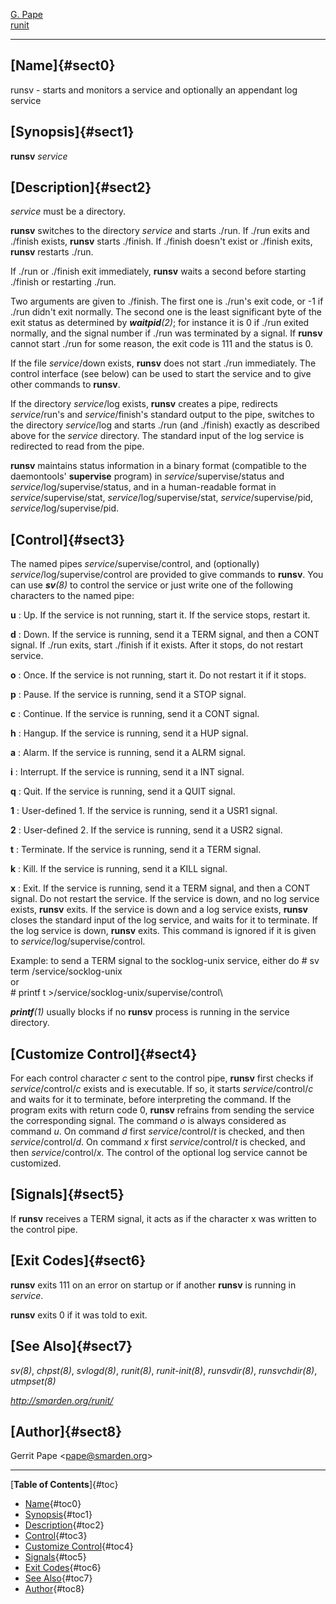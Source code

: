 [G. Pape](http://smarden.org/pape/)\
[runit](index.html)

--------------------------------------------------------------------------------

## [Name]{#sect0}

runsv - starts and monitors a service and optionally an appendant log service

## [Synopsis]{#sect1}

**runsv** *service*

## [Description]{#sect2}

*service* must be a directory.

**runsv** switches to the directory *service* and starts ./run. If ./run exits
and ./finish exists, **runsv** starts ./finish. If ./finish doesn't exist or
./finish exits, **runsv** restarts ./run.

If ./run or ./finish exit immediately, **runsv** waits a second before starting
./finish or restarting ./run.

Two arguments are given to ./finish. The first one is ./run's exit code, or -1
if ./run didn't exit normally. The second one is the least significant byte of
the exit status as determined by ***waitpid**(2)*; for instance it is 0 if ./run
exited normally, and the signal number if ./run was terminated by a signal. If
**runsv** cannot start ./run for some reason, the exit code is 111 and the
status is 0.

If the file *service*/down exists, **runsv** does not start ./run immediately.
The control interface (see below) can be used to start the service and to give
other commands to **runsv**.

If the directory *service*/log exists, **runsv** creates a pipe, redirects
*service*/run's and *service*/finish's standard output to the pipe, switches to
the directory *service*/log and starts ./run (and ./finish) exactly as described
above for the *service* directory. The standard input of the log service is
redirected to read from the pipe.

**runsv** maintains status information in a binary format (compatible to the
daemontools' **supervise** program) in *service*/supervise/status and
*service*/log/supervise/status, and in a human-readable format in
*service*/supervise/stat, *service*/log/supervise/stat, *service*/supervise/pid,
*service*/log/supervise/pid.

## [Control]{#sect3}

The named pipes *service*/supervise/control, and (optionally)
*service*/log/supervise/control are provided to give commands to **runsv**. You
can use ***sv**(8)* to control the service or just write one of the following
characters to the named pipe:

**u**
:   Up. If the service is not running, start it. If the service stops, restart
    it.

**d**
:   Down. If the service is running, send it a TERM signal, and then a CONT
    signal. If ./run exits, start ./finish if it exists. After it stops, do not
    restart service.

**o**
:   Once. If the service is not running, start it. Do not restart it if it
    stops.

**p**
:   Pause. If the service is running, send it a STOP signal.

**c**
:   Continue. If the service is running, send it a CONT signal.

**h**
:   Hangup. If the service is running, send it a HUP signal.

**a**
:   Alarm. If the service is running, send it a ALRM signal.

**i**
:   Interrupt. If the service is running, send it a INT signal.

**q**
:   Quit. If the service is running, send it a QUIT signal.

**1**
:   User-defined 1. If the service is running, send it a USR1 signal.

**2**
:   User-defined 2. If the service is running, send it a USR2 signal.

**t**
:   Terminate. If the service is running, send it a TERM signal.

**k**
:   Kill. If the service is running, send it a KILL signal.

**x**
:   Exit. If the service is running, send it a TERM signal, and then a CONT
    signal. Do not restart the service. If the service is down, and no log
    service exists, **runsv** exits. If the service is down and a log service
    exists, **runsv** closes the standard input of the log service, and waits
    for it to terminate. If the log service is down, **runsv** exits. This
    command is ignored if it is given to *service*/log/supervise/control.

Example: to send a TERM signal to the socklog-unix service, either do \# sv term
/service/socklog-unix\
or\
\# printf t \>/service/socklog-unix/supervise/control\

***printf**(1)* usually blocks if no **runsv** process is running in the service
directory.

## [Customize Control]{#sect4}

For each control character *c* sent to the control pipe, **runsv** first checks
if *service*/control/*c* exists and is executable. If so, it starts
*service*/control/*c* and waits for it to terminate, before interpreting the
command. If the program exits with return code 0, **runsv** refrains from
sending the service the corresponding signal. The command *o* is always
considered as command *u*. On command *d* first *service*/control/*t* is
checked, and then *service*/control/*d*. On command *x* first
*service*/control/*t* is checked, and then *service*/control/*x*. The control of
the optional log service cannot be customized.

## [Signals]{#sect5}

If **runsv** receives a TERM signal, it acts as if the character x was written
to the control pipe.

## [Exit Codes]{#sect6}

**runsv** exits 111 on an error on startup or if another **runsv** is running in
*service*.

**runsv** exits 0 if it was told to exit.

## [See Also]{#sect7}

*sv(8)*, *chpst(8)*, *svlogd(8)*, *runit(8)*, *runit-init(8)*, *runsvdir(8)*,
*runsvchdir(8)*, *utmpset(8)*

*http://smarden.org/runit/*

## [Author]{#sect8}

Gerrit Pape \<pape@smarden.org\>

--------------------------------------------------------------------------------

[**Table of Contents**]{#toc}

-   [Name](#sect0){#toc0}
-   [Synopsis](#sect1){#toc1}
-   [Description](#sect2){#toc2}
-   [Control](#sect3){#toc3}
-   [Customize Control](#sect4){#toc4}
-   [Signals](#sect5){#toc5}
-   [Exit Codes](#sect6){#toc6}
-   [See Also](#sect7){#toc7}
-   [Author](#sect8){#toc8}
